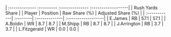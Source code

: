 | :------------- :--------- :-------------- :------------------|
|                       Rush Yards Share                       |
| Player       | Position | Raw Share (%) | Adjusted Share (%) |
| :------------| :--------| :-------------| :------------------|
| E.James      | RB       | 57.1          | 57.1               |
| A.Boldin     | WR       | 8.7           | 8.7                |
| M.Shipp      | RB       | 8.7           | 8.7                |
| J.Arrington  | RB       | 3.7           | 3.7                |
| L.Fitzgerald | WR       | 0.0           | 0.0                |